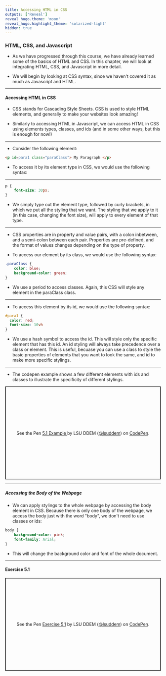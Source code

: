 ```yaml
---
title: Accessing HTML in CSS
outputs: ['Reveal']
reveal_hugo.theme: 'moon'
reveal_hugo.highlight_theme: 'solarized-light'
hidden: true
---
```


### HTML, CSS, and Javascript

* As we have progressed through this course, we have already learned some of the basics of HTML and CSS. In this chapter, we will look at integrating HTML, CSS, and Javascript in more detail.

* We will begin by looking at CSS syntax, since we haven't covered it as much as Javascript and HTML. 

--- 

#### Accessing HTML in CSS

* CSS stands for Cascading Style Sheets. CSS is used to style HTML elements, and generally to make your websites look amazing! 

* Similarly to accessing HTML in Javascript, we can access HTML in CSS using elements types, classes, and ids (and in some other ways, but this is enough for now!)

---

* Consider the following element: 

```html
<p id=para1 class="paraClass"> My Paragraph </p>
```

* To access it by its element type in CSS, we would use the following syntax:

---

```css 
p {
    font-size: 30px;
}
```

* We simply type out the element type, followed by curly brackets, in which we put all the styling that we want. The styling that we apply to it (in this case, changing the font size), will apply to every element of that type. 

---

* CSS properties are in property and value pairs, with a colon inbetween, and a semi-colon between each pair. Properties are pre-defined, and the format of values changes depending on the type of property. 

* To access our element by its class, we would use the following syntax:
```css
.paraClass {
    color: blue;
    background-color: green;
}
```

* We use a period to access classes. Again, this CSS will style any element in the paraClass class. 

--- 

* To access this element by its id, we would use the following syntax: 

```css 
#para1 {
  color: red;
  font-size: 10vh
}
```
* We use a hash symbol to access the id. This will style only the specific element that has this id. An id styling will always take precedence over a class or element. This is useful, becuase you can use a class to style the basic properties of elements that you want to look the same, and id to make more specific stylings. 

---

* The codepen example shows a few different elements with ids and classes to illustrate the specificity of different stylings. 

<p class="codepen" data-height="300" data-default-tab="result" data-slug-hash="zxONQpR" data-pen-title="5.1 Example " data-user="lsuddem" style="height: 300px; box-sizing: border-box; display: flex; align-items: center; justify-content: center; border: 2px solid; margin: 1em 0; padding: 1em;">
  <span>See the Pen <a href="https://codepen.io/lsuddem/pen/zxONQpR">
  5.1 Example </a> by LSU DDEM (<a href="https://codepen.io/lsuddem">@lsuddem</a>)
  on <a href="https://codepen.io">CodePen</a>.</span>
</p>
<script async src="https://cpwebassets.codepen.io/assets/embed/ei.js"></script>

--- 

##### Accessing the Body of the Webpage

* We can apply stylings to the whole webpage by accessing the body element in CSS. Because there is only one body of the webpage, we access the body just with the word "body", we don't need to use classes or ids: 

```css
body {
    background-color: pink;
    font-family: Arial;
}
```

* This will change the background color and font of the whole document. 

---

#### Exercise 5.1

<p class="codepen" data-height="300" data-default-tab="result" data-slug-hash="qEWRGYJ" data-pen-title="Exercise 5.1" data-user="lsuddem" style="height: 300px; box-sizing: border-box; display: flex; align-items: center; justify-content: center; border: 2px solid; margin: 1em 0; padding: 1em;">
  <span>See the Pen <a href="https://codepen.io/lsuddem/pen/qEWRGYJ">
  Exercise 5.1</a> by LSU DDEM (<a href="https://codepen.io/lsuddem">@lsuddem</a>)
  on <a href="https://codepen.io">CodePen</a>.</span>
</p>
<script async src="https://cpwebassets.codepen.io/assets/embed/ei.js"></script>